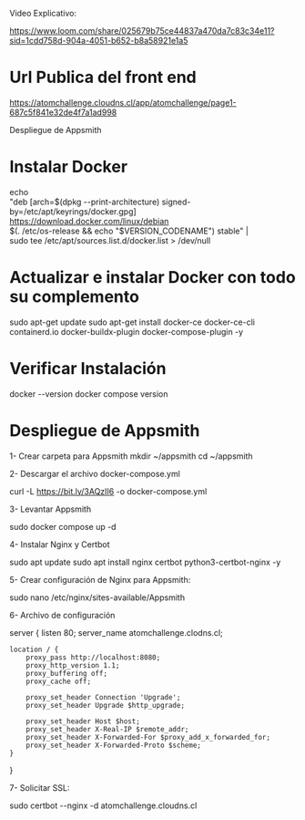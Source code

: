 Video Explicativo:

https://www.loom.com/share/025679b75ce44837a470da7c83c34e11?sid=1cdd758d-904a-4051-b652-b8a58921e1a5

# Url Publica del front end

https://atomchallenge.cloudns.cl/app/atomchallenge/page1-687c5f841e32de4f7a1ad998

Despliegue de Appsmith

# Instalar Docker

echo \
  "deb [arch=$(dpkg --print-architecture) signed-by=/etc/apt/keyrings/docker.gpg] https://download.docker.com/linux/debian \
  $(. /etc/os-release && echo "$VERSION_CODENAME") stable" | \
  sudo tee /etc/apt/sources.list.d/docker.list > /dev/null

# Actualizar e instalar Docker con todo su complemento

sudo apt-get update
sudo apt-get install docker-ce docker-ce-cli containerd.io docker-buildx-plugin docker-compose-plugin -y

# Verificar Instalación

docker --version
docker compose version

# Despliegue de Appsmith

1- Crear carpeta para Appsmith
mkdir ~/appsmith
cd ~/appsmith

2-  Descargar el archivo docker-compose.yml

curl -L https://bit.ly/3AQzII6 -o docker-compose.yml

3- Levantar Appsmith

sudo docker compose up -d

4- Instalar Nginx y Certbot

sudo apt update
sudo apt install nginx certbot python3-certbot-nginx -y

5- Crear configuración de Nginx para Appsmith:

sudo nano /etc/nginx/sites-available/Appsmith

6- Archivo de configuración

server {
    listen 80;
    server_name atomchallenge.clodns.cl;  

    location / {
        proxy_pass http://localhost:8080;  
        proxy_http_version 1.1;
        proxy_buffering off;
        proxy_cache off;

        proxy_set_header Connection 'Upgrade';
        proxy_set_header Upgrade $http_upgrade;

        proxy_set_header Host $host;
        proxy_set_header X-Real-IP $remote_addr;
        proxy_set_header X-Forwarded-For $proxy_add_x_forwarded_for;
        proxy_set_header X-Forwarded-Proto $scheme;
    }
}

7- Solicitar SSL:

sudo certbot --nginx -d atomchallenge.cloudns.cl

